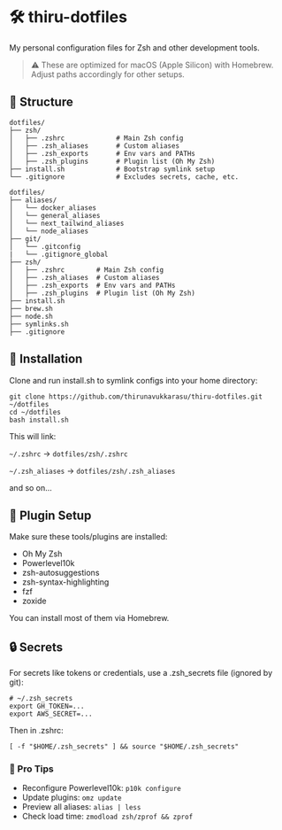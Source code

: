 # 🛠️ thiru-dotfiles

My personal configuration files for Zsh and other development tools.

> ⚠️ These are optimized for macOS (Apple Silicon) with Homebrew. Adjust paths accordingly for other setups.

## 📂 Structure

```
dotfiles/
├── zsh/
│   ├── .zshrc             # Main Zsh config
│   ├── .zsh_aliases       # Custom aliases
│   ├── .zsh_exports       # Env vars and PATHs
│   ├── .zsh_plugins       # Plugin list (Oh My Zsh)
├── install.sh             # Bootstrap symlink setup
└── .gitignore             # Excludes secrets, cache, etc.

dotfiles/
├── aliases/
│   └── docker_aliases
│   └── general_aliases
│   └── next_tailwind_aliases
│   └── node_aliases
├── git/
│   └── .gitconfig
|   └── .gitignore_global
├── zsh/
│   ├── .zshrc        # Main Zsh config
│   ├── .zsh_aliases  # Custom aliases
│   ├── .zsh_exports  # Env vars and PATHs
│   ├── .zsh_plugins  # Plugin list (Oh My Zsh)
├── install.sh
├── brew.sh
├── node.sh
├── symlinks.sh
├── .gitignore
```

## 🚀 Installation
Clone and run install.sh to symlink configs into your home directory:

```
git clone https://github.com/thirunavukkarasu/thiru-dotfiles.git ~/dotfiles
cd ~/dotfiles
bash install.sh
```

This will link:

`~/.zshrc` → `dotfiles/zsh/.zshrc`

`~/.zsh_aliases` → `dotfiles/zsh/.zsh_aliases`

and so on…

## 🧩 Plugin Setup

Make sure these tools/plugins are installed:

* Oh My Zsh
* Powerlevel10k
* zsh-autosuggestions
* zsh-syntax-highlighting
* fzf
* zoxide

You can install most of them via Homebrew.

## 🔒 Secrets

For secrets like tokens or credentials, use a .zsh_secrets file (ignored by git):

```
# ~/.zsh_secrets
export GH_TOKEN=...
export AWS_SECRET=...
```

Then in .zshrc:

```
[ -f "$HOME/.zsh_secrets" ] && source "$HOME/.zsh_secrets"
```

### 🧠 Pro Tips

* Reconfigure Powerlevel10k: `p10k configure`
* Update plugins: `omz update`
* Preview all aliases: `alias | less`
* Check load time: `zmodload zsh/zprof && zprof`
